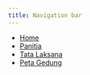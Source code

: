 ```yaml
---
title: Navigation bar
---
```


 - [Home](%base_url%)
 - [Panitia](%base_url%/panitia)
 - [Tata Laksana](%base_url%/tatalaksana)
 - [Peta Gedung](%base_url%/peta)
 
